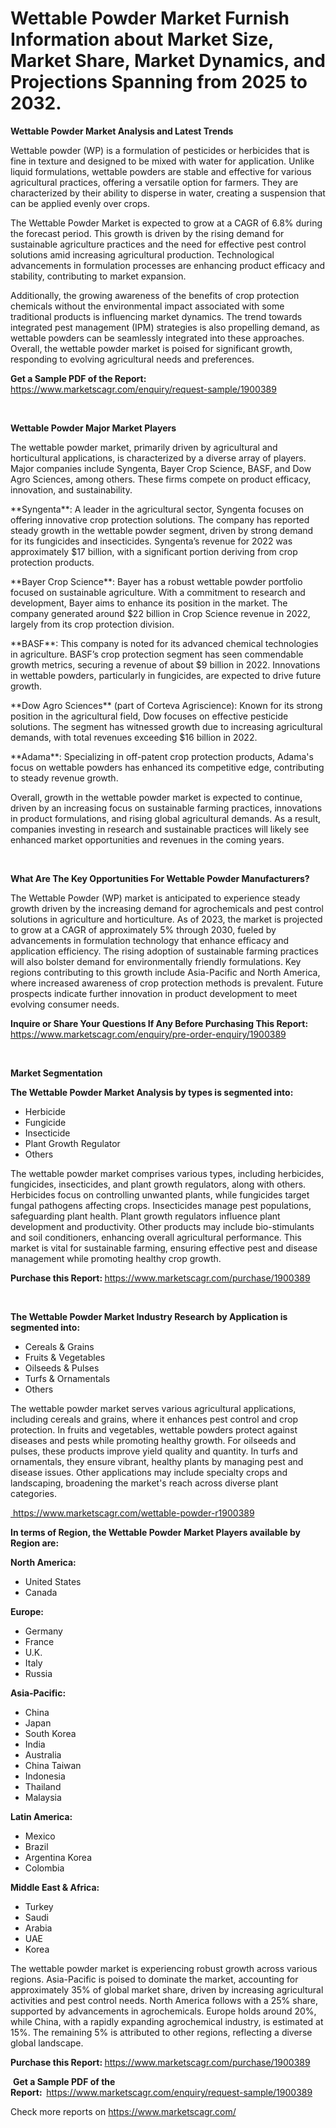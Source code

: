 <p><h1>Wettable Powder Market Furnish Information about Market Size, Market Share, Market Dynamics, and Projections Spanning from 2025 to 2032.</h1></p><p><strong>Wettable Powder Market Analysis and Latest Trends</strong></p>
<p><p>Wettable powder (WP) is a formulation of pesticides or herbicides that is fine in texture and designed to be mixed with water for application. Unlike liquid formulations, wettable powders are stable and effective for various agricultural practices, offering a versatile option for farmers. They are characterized by their ability to disperse in water, creating a suspension that can be applied evenly over crops.</p><p>The Wettable Powder Market is expected to grow at a CAGR of 6.8% during the forecast period. This growth is driven by the rising demand for sustainable agriculture practices and the need for effective pest control solutions amid increasing agricultural production. Technological advancements in formulation processes are enhancing product efficacy and stability, contributing to market expansion. </p><p>Additionally, the growing awareness of the benefits of crop protection chemicals without the environmental impact associated with some traditional products is influencing market dynamics. The trend towards integrated pest management (IPM) strategies is also propelling demand, as wettable powders can be seamlessly integrated into these approaches. Overall, the wettable powder market is poised for significant growth, responding to evolving agricultural needs and preferences.</p></p>
<p><strong>Get a Sample PDF of the Report:&nbsp;</strong> <a href="https://www.marketscagr.com/enquiry/request-sample/1900389?utm_campaign=2998&utm_medium=2&utm_source=Github&utm_content=ia&utm_term=30032025&utm_id=wettable-powder">https://www.marketscagr.com/enquiry/request-sample/1900389</a></p>
<p>&nbsp;</p>
<p><strong>Wettable Powder Major Market Players</strong></p>
<p><p>The wettable powder market, primarily driven by agricultural and horticultural applications, is characterized by a diverse array of players. Major companies include Syngenta, Bayer Crop Science, BASF, and Dow Agro Sciences, among others. These firms compete on product efficacy, innovation, and sustainability.</p><p>**Syngenta**: A leader in the agricultural sector, Syngenta focuses on offering innovative crop protection solutions. The company has reported steady growth in the wettable powder segment, driven by strong demand for its fungicides and insecticides. Syngenta’s revenue for 2022 was approximately $17 billion, with a significant portion deriving from crop protection products.</p><p>**Bayer Crop Science**: Bayer has a robust wettable powder portfolio focused on sustainable agriculture. With a commitment to research and development, Bayer aims to enhance its position in the market. The company generated around $22 billion in Crop Science revenue in 2022, largely from its crop protection division.</p><p>**BASF**: This company is noted for its advanced chemical technologies in agriculture. BASF’s crop protection segment has seen commendable growth metrics, securing a revenue of about $9 billion in 2022. Innovations in wettable powders, particularly in fungicides, are expected to drive future growth.</p><p>**Dow Agro Sciences** (part of Corteva Agriscience): Known for its strong position in the agricultural field, Dow focuses on effective pesticide solutions. The segment has witnessed growth due to increasing agricultural demands, with total revenues exceeding $16 billion in 2022.</p><p>**Adama**: Specializing in off-patent crop protection products, Adama's focus on wettable powders has enhanced its competitive edge, contributing to steady revenue growth.</p><p>Overall, growth in the wettable powder market is expected to continue, driven by an increasing focus on sustainable farming practices, innovations in product formulations, and rising global agricultural demands. As a result, companies investing in research and sustainable practices will likely see enhanced market opportunities and revenues in the coming years.</p></p>
<p>&nbsp;</p>
<p><strong>What Are The Key Opportunities For Wettable Powder Manufacturers?</strong></p>
<p><p>The Wettable Powder (WP) market is anticipated to experience steady growth driven by the increasing demand for agrochemicals and pest control solutions in agriculture and horticulture. As of 2023, the market is projected to grow at a CAGR of approximately 5% through 2030, fueled by advancements in formulation technology that enhance efficacy and application efficiency. The rising adoption of sustainable farming practices will also bolster demand for environmentally friendly formulations. Key regions contributing to this growth include Asia-Pacific and North America, where increased awareness of crop protection methods is prevalent. Future prospects indicate further innovation in product development to meet evolving consumer needs.</p></p>
<p><strong>Inquire or Share Your Questions If Any Before Purchasing This Report:</strong> <a href="https://www.marketscagr.com/enquiry/pre-order-enquiry/1900389?utm_campaign=2998&utm_medium=2&utm_source=Github&utm_content=ia&utm_term=30032025&utm_id=wettable-powder">https://www.marketscagr.com/enquiry/pre-order-enquiry/1900389</a></p>
<p>&nbsp;</p>
<p><strong>Market Segmentation</strong></p>
<p><strong>The Wettable Powder Market Analysis by types is segmented into:</strong></p>
<p><ul><li>Herbicide</li><li>Fungicide</li><li>Insecticide</li><li>Plant Growth Regulator</li><li>Others</li></ul></p>
<p><p>The wettable powder market comprises various types, including herbicides, fungicides, insecticides, and plant growth regulators, along with others. Herbicides focus on controlling unwanted plants, while fungicides target fungal pathogens affecting crops. Insecticides manage pest populations, safeguarding plant health. Plant growth regulators influence plant development and productivity. Other products may include bio-stimulants and soil conditioners, enhancing overall agricultural performance. This market is vital for sustainable farming, ensuring effective pest and disease management while promoting healthy crop growth.</p></p>
<p><strong>Purchase this Report:&nbsp;</strong><a href="https://www.marketscagr.com/purchase/1900389?utm_campaign=2998&utm_medium=2&utm_source=Github&utm_content=ia&utm_term=30032025&utm_id=wettable-powder">https://www.marketscagr.com/purchase/1900389</a></p>
<p>&nbsp;</p>
<p><strong>The Wettable Powder Market Industry Research by Application is segmented into:</strong></p>
<p><ul><li>Cereals & Grains</li><li>Fruits & Vegetables</li><li>Oilseeds & Pulses</li><li>Turfs & Ornamentals</li><li>Others</li></ul></p>
<p><p>The wettable powder market serves various agricultural applications, including cereals and grains, where it enhances pest control and crop protection. In fruits and vegetables, wettable powders protect against diseases and pests while promoting healthy growth. For oilseeds and pulses, these products improve yield quality and quantity. In turfs and ornamentals, they ensure vibrant, healthy plants by managing pest and disease issues. Other applications may include specialty crops and landscaping, broadening the market's reach across diverse plant categories.</p></p>
<p><a href="https://www.marketscagr.com/wettable-powder-r1900389?utm_campaign=2998&utm_medium=2&utm_source=Github&utm_content=ia&utm_term=30032025&utm_id=wettable-powder">&nbsp;https://www.marketscagr.com/wettable-powder-r1900389</a></p>
<p><strong>In terms of Region, the Wettable Powder Market Players available by Region are:</strong></p>
<p>
    <p> <strong> North America: </strong>
        <ul>
            <li>United States</li>
            <li>Canada</li>
        </ul>
        </p> 
    <p> <strong> Europe: </strong>
        <ul>
            <li>Germany</li>
            <li>France</li>
            <li>U.K.</li>
            <li>Italy</li>
            <li>Russia</li>
        </ul>
        </p> 
    <p> <strong> Asia-Pacific: </strong>
        <ul>
            <li>China</li>
            <li>Japan</li>
            <li>South Korea</li>
            <li>India</li>
            <li>Australia</li>
            <li>China Taiwan</li>
            <li>Indonesia</li>
            <li>Thailand</li>
            <li>Malaysia</li>
        </ul>
        </p> 
    <p> <strong> Latin America: </strong>
        <ul>
            <li>Mexico</li>
            <li>Brazil</li>
            <li>Argentina Korea</li>
            <li>Colombia</li>
        </ul>
        </p> 
    <p> <strong> Middle East & Africa: </strong>
        <ul>
            <li>Turkey</li>
            <li>Saudi</li>
            <li>Arabia</li>
            <li>UAE</li>
            <li>Korea</li>
        </ul>
    </p>
    </p>
<p><p>The wettable powder market is experiencing robust growth across various regions. Asia-Pacific is poised to dominate the market, accounting for approximately 35% of global market share, driven by increasing agricultural activities and pest control needs. North America follows with a 25% share, supported by advancements in agrochemicals. Europe holds around 20%, while China, with a rapidly expanding agrochemical industry, is estimated at 15%. The remaining 5% is attributed to other regions, reflecting a diverse global landscape.</p></p>
<p><strong>Purchase this Report: </strong><a href="https://www.marketscagr.com/purchase/1900389?utm_campaign=2998&utm_medium=2&utm_source=Github&utm_content=ia&utm_term=30032025&utm_id=wettable-powder">https://www.marketscagr.com/purchase/1900389</a></p>
<p>&nbsp;<strong>Get a Sample PDF of the Report:&nbsp;&nbsp;</strong><a href="https://www.marketscagr.com/enquiry/request-sample/1900389?utm_campaign=2998&utm_medium=2&utm_source=Github&utm_content=ia&utm_term=30032025&utm_id=wettable-powder">https://www.marketscagr.com/enquiry/request-sample/1900389</a></p>
<p><strong></strong></p>
<p>Check more reports on <a href="https://www.marketscagr.com/?utm_campaign=2998&utm_medium=2&utm_source=Github&utm_content=ia&utm_term=30032025&utm_id=wettable-powder">https://www.marketscagr.com/</a></p>